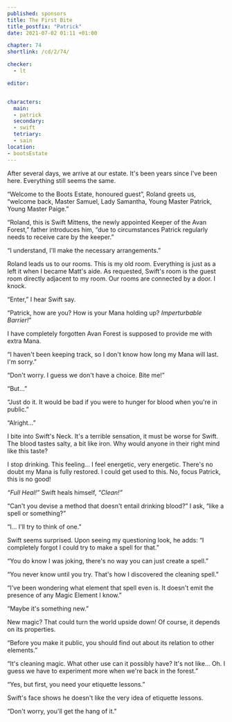 ```yaml
---
published: sponsors
title: The First Bite
title_postfix: "Patrick"
date: 2021-07-02 01:11 +01:00

chapter: 74
shortlink: /cd/2/74/

checker:
  - lt

editor:


characters:
  main:
  - patrick
  secondary:
  - swift
  tetriary:
  - sain
location:
- bootsEstate
---
```

After several days, we arrive at our estate.
It's been years since I've been here.
Everything still seems the same.

“Welcome to the Boots Estate, honoured guest”, Roland greets us, “welcome back, Master Samuel, Lady Samantha, Young Master Patrick, Young Master Paige.”

“Roland, this is Swift Mittens, the newly appointed Keeper of the Avan Forest,” father introduces him, “due to circumstances Patrick regularly needs to receive care by the keeper.”

“I understand, I'll make the necessary arrangements.”

Roland leads us to our rooms.
This is my old room.
Everything is just as a left it when I became Matt's aide.
As requested, Swift's room is the guest room directly adjacent to my room.
Our rooms are connected by a door.
I knock.

“Enter,” I hear Swift say.

“Patrick, how are you?
How is your Mana holding up?
*Imperturbable Barrier!*”

I have completely forgotten Avan Forest is supposed to provide me with extra Mana.

“I haven't been keeping track, so I don't know how long my Mana will last.
I'm sorry.”

“Don't worry.
I guess we don't have a choice.
Bite me!”

“But…”

“Just do it.
It would be bad if you were to hunger for blood when you're in public.”

“Alright…”

I bite into Swift's Neck.
It's a terrible sensation, it must be worse for Swift.
The blood tastes salty, a bit like iron.
Why would anyone in their right mind like this taste?

I stop drinking.
This feeling… I feel energetic, very energetic.
There's no doubt my Mana is fully restored.
I could get used to this.
No, focus Patrick, this is no good!

*“Full Heal!”* Swift heals himself, *“Clean!”*

“Can't you devise a method that doesn't entail drinking blood?” I ask, “like a spell or something?”

“I… I'll try to think of one.”

Swift seems surprised.
Upon seeing my questioning look, he adds: “I completely forgot I could try to make a spell for that.”

“You do know I was joking, there's no way you can just create a spell.”

“You never know until you try.
That's how I discovered the cleaning spell.”

“I've been wondering what element that spell even is.
It doesn't emit the presence of any Magic Element I know.”

“Maybe it's something new.”

New magic?
That could turn the world upside down!
Of course, it depends on its properties.

“Before you make it public, you should find out about its relation to other elements.”

“It's cleaning magic.
What other use can it possibly have?
It's not like… Oh.
I guess we have to experiment more when we're back in the forest.”

“Yes, but first, you need your etiquette lessons.”

Swift's face shows he doesn't like the very idea of etiquette lessons.

“Don't worry, you'll get the hang of it.”
